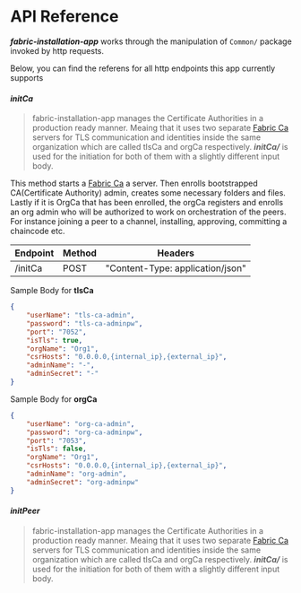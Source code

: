 # API Reference
_**fabric-installation-app**_ works through the manipulation of `Common/` package invoked by http requests.

Below, you can find the referens for all http endpoints this app currently supports

#### _initCa_ 
>fabric-installation-app manages the Certificate Authorities in a production ready manner.
Meaing that it uses two separate [Fabric Ca](https://hyperledger-fabric-ca.readthedocs.io/en/release-1.4/)
servers for TLS communication and identities inside the same organization which are called tlsCa and orgCa
respectively. _**initCa/**_ is used for the initiation for both of them with a slightly different input
body.  

This method starts a [Fabric Ca](https://hyperledger-fabric-ca.readthedocs.io/en/release-1.4/) 
a server. Then enrolls bootstrapped CA(Certificate Authority) admin, creates
some necessary folders and files. Lastly if it is OrgCa that has been enrolled,
the orgCa registers and enrolls an org admin who will be authorized to work on 
orchestration of the peers. For instance joining a peer to a channel, installing,
approving, committing a chaincode etc. 


| Endpoint      | Method        | Headers                          
| ------------- |-------------  |  --------------------------------
| /initCa      | POST           | "Content-Type: application/json"

Sample Body for **tlsCa**
```json
{
    "userName": "tls-ca-admin",
    "password": "tls-ca-adminpw",
    "port": "7052",
    "isTls": true,  
    "orgName": "Org1",
    "csrHosts": "0.0.0.0,{internal_ip},{external_ip}",
    "adminName": "-",
    "adminSecret": "-"
}
``` 

Sample Body for **orgCa**
```json
{
    "userName": "org-ca-admin",
    "password": "org-ca-adminpw",
    "port": "7053",
    "isTls": false,
    "orgName": "Org1",
    "csrHosts": "0.0.0.0,{internal_ip},{external_ip}",
    "adminName": "org-admin",
    "adminSecret": "org-adminpw"
}
``` 

#### _initPeer_ 
>fabric-installation-app manages the Certificate Authorities in a production ready manner.
Meaing that it uses two separate [Fabric Ca](https://hyperledger-fabric-ca.readthedocs.io/en/release-1.4/)
servers for TLS communication and identities inside the same organization which are called tlsCa and orgCa
respectively. _**initCa/**_ is used for the initiation for both of them with a slightly different input
body. 